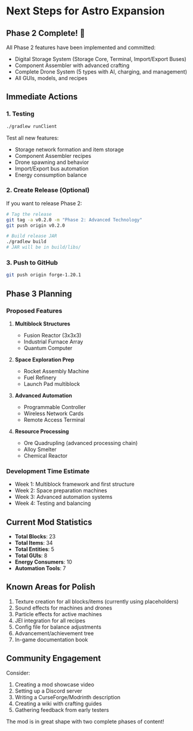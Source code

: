 # Next Steps for Astro Expansion

## Phase 2 Complete! 🎉

All Phase 2 features have been implemented and committed:
- Digital Storage System (Storage Core, Terminal, Import/Export Buses)
- Component Assembler with advanced crafting
- Complete Drone System (5 types with AI, charging, and management)
- All GUIs, models, and recipes

## Immediate Actions

### 1. Testing
```bash
./gradlew runClient
```
Test all new features:
- Storage network formation and item storage
- Component Assembler recipes
- Drone spawning and behavior
- Import/Export bus automation
- Energy consumption balance

### 2. Create Release (Optional)
If you want to release Phase 2:
```bash
# Tag the release
git tag -a v0.2.0 -m "Phase 2: Advanced Technology"
git push origin v0.2.0

# Build release JAR
./gradlew build
# JAR will be in build/libs/
```

### 3. Push to GitHub
```bash
git push origin forge-1.20.1
```

## Phase 3 Planning

### Proposed Features
1. **Multiblock Structures**
   - Fusion Reactor (3x3x3)
   - Industrial Furnace Array
   - Quantum Computer

2. **Space Exploration Prep**
   - Rocket Assembly Machine
   - Fuel Refinery
   - Launch Pad multiblock

3. **Advanced Automation**
   - Programmable Controller
   - Wireless Network Cards
   - Remote Access Terminal

4. **Resource Processing**
   - Ore Quadrupling (advanced processing chain)
   - Alloy Smelter
   - Chemical Reactor

### Development Time Estimate
- Week 1: Multiblock framework and first structure
- Week 2: Space preparation machines
- Week 3: Advanced automation systems
- Week 4: Testing and balancing

## Current Mod Statistics
- **Total Blocks**: 23
- **Total Items**: 34
- **Total Entities**: 5
- **Total GUIs**: 8
- **Energy Consumers**: 10
- **Automation Tools**: 7

## Known Areas for Polish
1. Texture creation for all blocks/items (currently using placeholders)
2. Sound effects for machines and drones
3. Particle effects for active machines
4. JEI integration for all recipes
5. Config file for balance adjustments
6. Advancement/achievement tree
7. In-game documentation book

## Community Engagement
Consider:
1. Creating a mod showcase video
2. Setting up a Discord server
3. Writing a CurseForge/Modrinth description
4. Creating a wiki with crafting guides
5. Gathering feedback from early testers

The mod is in great shape with two complete phases of content!